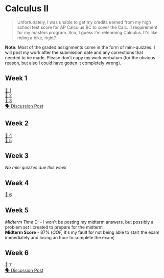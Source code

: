 # Calculus II

> Unfortunately, I was unable to get my credits earned from my high school test score for AP Calculus BC to cover the Calc. II requirement for my masters program. Soo, I guess I'm relearning Calculus. It's like riding a bike, right?

**Note:** Most of the graded assignments come in the form of mini-quizzes. I will post my work after the submission date and any corrections that needed to be made. Please don't copy my work verbatum (for the obvious reason, but also I could have gotten it completely wrong).

## Week 1

[📝 1](1.md) \
[📝 2](2.md) \
[📝 3](3.md) \
[🗣️ Discussion Post](discussion1.md)

## Week 2

[📝 4](4.md) \
[📝 5](5.md)

## Week 3

*No mini quizzes due this week*

## Week 4

[📝 6](6.md) 

## Week 5

*Midterm Time* D: - I won't be posting my midterm answers, but possibly a problem set I created to prepare for the midterm \
**Midterm Score** - 87% (*OOF,* it's my fault for not being able to start the exam immediately and losing an hour to complete the exam)

## Week 6

[📝 7](7.md) \
[🗣️ Discussion Post](discussion2.md)
